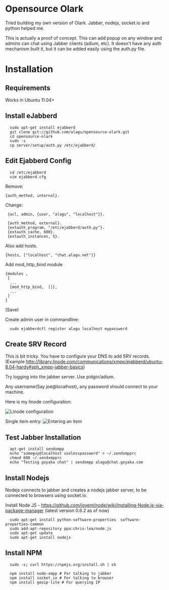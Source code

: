Opensource Olark
================

Tried building my own version of Olark. Jabber, nodejs, socket.io and python helped me. 


This is actually a proof of concept. This can add popup on any window and admins can chat using Jabber clients (adium, etc).
It doesn't have any auth mechanism built it, but it can be added easily using the auth.py file.

Installation
=============

Requirements
------------
Works in Ubuntu 11.04+


Install eJabberd
----------------

```
  sudo apt-get install ejabberd
  git clone git://github.com/alagu/opensource-olark.git
  cd opensource-olark
  sudo -s
  cp server/setup/auth.py /etc/ejabberd/
```

Edit Ejabberd Config
--------------------

```
  cd /etc/ejabberd
  vim ejabberd.cfg
```

Remove:
```
{auth_method, internal}.
```

Change:

```
 {acl, admin, {user, "alagu", "localhost"}}.

 {auth_method, external}.
 {extauth_program, "/etc/ejabberd/auth.py"}.
 {extauth_cache, 600}.
 {extauth_instances, 5}.
```

Also add hosts.
```
{hosts, ["localhost", "chat.alagu.net"]}
```

Add mod_http_bind module

```
{modules ,
 [
  ...
  {mod_http_bind,  []},
  ...
 ]
}
```

(Save)

Create admin user in commandline:

```
  sudo ejabberdctl register alagu localhost mypassword
```

Create SRV Record
------------------
This is bit tricky. You have to configure your DNS to add SRV records. (Example http://library.linode.com/communications/xmpp/ejabberd/ubuntu-8.04-hardy#sph_xmpp-jabber-basics)

Try logging into the jabber server. Use pidgin/adium. 

Any username(Say joe@localhost), any password should connect to your machine.

Here is my linode configuration:

![Linode configuration](http://cl.ly/image/3m141k1X3P2r/Screen%20Shot%202013-04-16%20at%208.20.00%20AM.png)

Single item entry:
![Entering an item](http://cl.ly/image/3z3h1g2X0E0B/Screen%20Shot%202013-04-16%20at%208.21.57%20AM.png)




Test Jabber Installation
-------------------------
```
  apt-get install sendxmpp
  echo "someguy@localhost uselesspassword" > ~/.sendxmpprc
  chmod 600 ~/.sendxmpprc 
  echo "Testing goyaka chat" | sendxmpp alagu@chat.goyaka.com
```

Install Nodejs
--------------
Nodejs connects to jabber and creates a nodejs jabber server, to be connected to browsers using socket.io.


  Install Node JS - https://github.com/joyent/node/wiki/Installing-Node.js-via-package-manager (latest version 0.6.2 as of now)

```
  sudo apt-get install python-software-properties  software-properties-common
  sudo add-apt-repository ppa:chris-lea/node.js
  sudo apt-get update
  sudo apt-get install nodejs
```

Install NPM
------------

```
  sudo -s; curl https://npmjs.org/install.sh | sh
 
  npm install node-xmpp # For talking to jabber
  npm install socket.io # For talking to browser
  npm install geoip-lite # For querying IP
```
